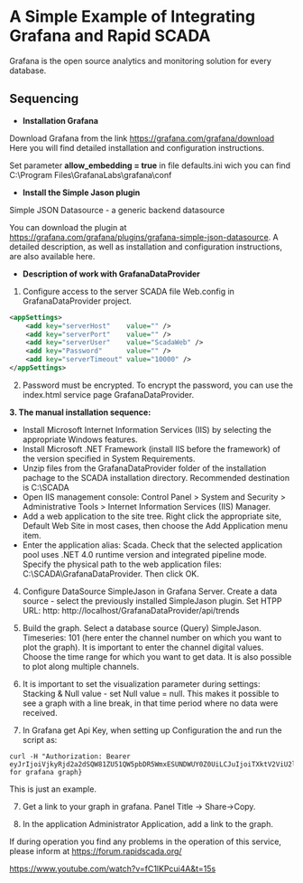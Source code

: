 A Simple Example of Integrating Grafana and Rapid SCADA
=============================
Grafana is the open source analytics and monitoring solution for every database.

Sequencing
------------------
 - **Installation Grafana**
 
  Download Grafana from the link https://grafana.com/grafana/download Here you will find detailed installation and configuration instructions.
  
  Set parameter **allow_embedding = true** in file defaults.ini wich you can find C:\Program Files\GrafanaLabs\grafana\conf
  
  - **Install the Simple Jason plugin**
  
  Simple JSON Datasource - a generic backend datasource
    
  You can download the plugin at https://grafana.com/grafana/plugins/grafana-simple-json-datasource. A detailed description, as well as installation and configuration instructions, are also available here.
  
  -  **Description of work with GrafanaDataProvider**
  
  1. Configure access to the server SCADA file Web.config in GrafanaDataProvider project.
```xml
<appSettings>
    <add key="serverHost"    value="" />
    <add key="serverPort"    value="" />
    <add key="serverUser"    value="ScadaWeb" />
    <add key="Password"      value="" />
    <add key="serverTimeout" value="10000" />
</appSettings>
``` 
  
  2. Password must be encrypted.
  To encrypt the password, you can use the index.html service page GrafanaDataProvider.
  
  **3. The manual installation sequence:**
   -  Install Microsoft Internet Information Services (IIS) by selecting the appropriate Windows features.
   -  Install Microsoft .NET Framework (install IIS before the framework) of the version specified in System Requirements.
   -  Unzip files from the GrafanaDataProvider folder of the installation pachage to the SCADA installation directory. Recommended destination is C:\SCADA
   -  Open IIS management console: Control Panel > System and Security > Administrative Tools > Internet Information Services (IIS) Manager.
   -  Add a web application to the site tree. Right click the appropriate site, Default Web Site in most cases, then choose the Add Application menu item.
   -  Enter the application alias: Scada. Check that the selected application pool uses .NET 4.0 runtime version and integrated pipeline mode. Specify the physical path to the web application files: C:\SCADA\GrafanaDataProvider. Then click OK.
      
  4. Configure DataSource SimpleJason in Grafana Server.
Create a data source - select the previously installed SimpleJason plugin.
Set HTPP URL: http: http://localhost/GrafanaDataProvider/api/trends

 5. Build the graph. Select a database source (Query) SimpleJason. Timeseries: 101 (here enter the channel number on which you want to plot the graph). It is important to enter the channel digital values. Choose the time range for which you want to get data. It is also possible to plot along multiple channels.
 
 6. It is important to set the visualization parameter during settings:
    Stacking & Null value - set Null value = null. This makes it possible to see a graph with a line break, in that time period where no data were received.
  
7. In Grafana get Api Key, when setting up Configuration the  and run the script as:

```script
curl -H "Authorization: Bearer eyJrIjoiVjkyRjd2a2dSQW81ZU51QW5pbDR5WmxESUNDWUY0Z0UiLCJuIjoiTXktV2ViU2l0ZS1Nb25pdG9yaW5nIiwiaWQiOjFash//{path for grafana graph}
```

This is just an example.

7. Get a link to your graph in grafana. Panel Title -> Share->Copy.

8. In the application Administrator Application, add a link to the graph.

If during operation you find any problems in the operation of this service, please inform at https://forum.rapidscada.org/

https://www.youtube.com/watch?v=fC1lKPcui4A&t=15s

